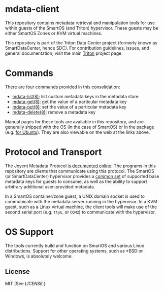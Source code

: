 # mdata-client

This repository contains metadata retrieval and manipulation tools for use
within guests of the SmartOS (and Triton) hypervisor.  These guests may be
either SmartOS Zones or KVM virtual machines.

This repository is part of the Triton Data Center project (formerly known as
SmartDataCenter, hence SDC).  For contribution guidelines, issues, and
general documentation, visit the main
[Triton](http://github.com/TritonDataCenter/triton) project page.

# Commands

There are four commands provided in this consolidation:

* [mdata-list(8)][mdata_list]; list custom metadata keys in the metadata store
* [mdata-get(8)][mdata_get]; get the value of a particular metadata key
* [mdata-put(8)][mdata_put]; set the value of a particular metadata key
* [mdata-delete(8)][mdata_delete]; remove a metadata key

Manual pages for these tools are available in this repository, and are
generally shipped with the OS (in the case of SmartOS) or in the package (e.g.
[for Ubuntu][launchpad_pkg]).  They are also viewable on the web at the links
above.

# Protocol and Transport

The Joyent Metadata Protocol [is documented online][protocol].  The programs in
this repository are clients that communicate using this protocol.  The SmartOS
(or SmartDataCenter) hypervisor provides a [common set][datadict] of supported
base metadata keys for guests to consume, as well as the ability to support
arbitrary additional user-provided metadata.

In a SmartOS container/zone guest, a UNIX domain socket is used to communicate
with the metadata server running in the hypervisor.  In a KVM guest, such as a
Linux virtual machine, the client tools will make use of the second serial port
(e.g.  `ttyb`, or `COM2`) to communicate with the hypervisor.

# OS Support

The tools currently build and function on SmartOS and various Linux
distributions.  Support for other operating systems, such as \*BSD or Windows,
is absolutely welcome.

## License

MIT (See _LICENSE_.)

[mdata_docs]: http://eng.tritondatacenter.com/mdata/
[protocol]: http://eng.tritondatacenter.com/mdata/protocol.html
[datadict]: http://eng.tritondatacenter.com/mdata/datadict.html
[mdata_get]: http://smartos.org/man/8/mdata-get
[mdata_delete]: http://smartos.org/man/8/mdata-delete
[mdata_put]: http://smartos.org/man/8/mdata-put
[mdata_list]: http://smartos.org/man/8/mdata-list
[launchpad_pkg]: https://launchpad.net/ubuntu/+source/joyent-mdata-client
